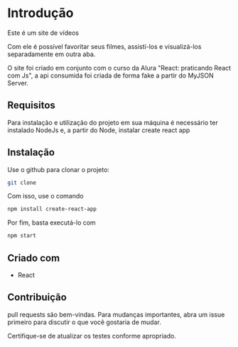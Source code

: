 # Introdução

Este é um site de vídeos

Com ele é possível favoritar seus filmes, assistí-los e visualizá-los separadamente em outra aba.

O site foi criado em conjunto com o curso da Alura "React: praticando React com Js", a api consumida foi criada de forma fake a partir do MyJSON Server.

## Requisitos
Para instalação e utilização do projeto em sua máquina é necessário ter instalado NodeJs e, a partir do Node, instalar create react app

## Instalação

Use o github para clonar o projeto:

```bash
git clone
```
Com isso, use o comando

```bash
npm install create-react-app
```

Por fim, basta executá-lo com

```bash
npm start
```

## Criado com

- React

## Contribuição

pull requests são bem-vindas. Para mudanças importantes, abra um issue primeiro
para discutir o que você gostaria de mudar.

Certifique-se de atualizar os testes conforme apropriado.
